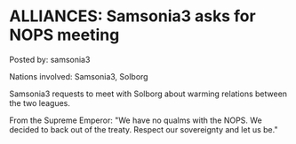 # ALLIANCES: Samsonia3 asks for NOPS meeting

Posted by: samsonia3

Nations involved: Samsonia3, Solborg

Samsonia3 requests to meet with Solborg about warming relations between the two leagues.

From the Supreme Emperor: "We have no qualms with the NOPS. We decided to back out of the treaty. Respect our sovereignty and let us be."